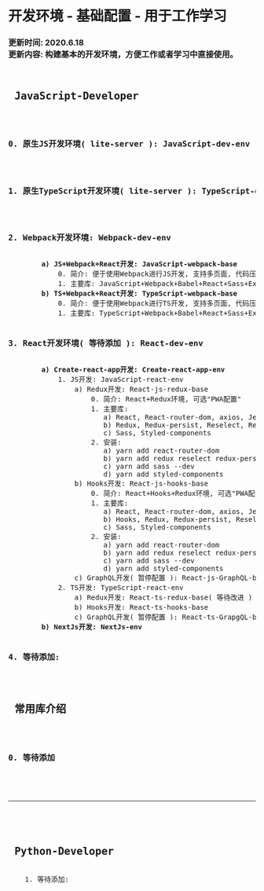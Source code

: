 <h1>
    开发环境 - 基础配置 - 用于工作学习
</h1>
<h3>
    更新时间: 2020.6.18<br/>
    更新内容: 构建基本的开发环境，方便工作或者学习中直接使用。
</h3>
<pre>
    <h2> JavaScript-Developer </h2>
    <h3>0. 原生JS开发环境( lite-server ): JavaScript-dev-env</h3>
    <h3>1. 原生TypeScript开发环境( lite-server ): TypeScript-dev-env</h3>
    <h3>2. Webpack开发环境: Webpack-dev-env</h3>
        <b>a) JS+Webpack+React开发: JavaScript-webpack-base</b>
            0. 简介: 便于使用Webpack进行JS开发, 支持多页面, 代码压缩等, 区分了开发/生产环境配置
            1. 主要库: JavaScript+Webpack+Babel+React+Sass+Express
        <b>b) TS+Webpack+React开发: TypeScript-webpack-base</b>
            0. 简介: 便于使用Webpack进行TS开发, 支持多页面, 代码压缩等, 区分了开发/生产环境配置
            1. 主要库: TypeScript+Webpack+Babel+React+Sass+Express
    <h3>3. React开发环境( 等待添加 ): React-dev-env</h3>
        <b>a) Create-react-app开发: Create-react-app-env</b>
            1. JS开发: JavaScript-react-env
                a) Redux开发: React-js-redux-base
                    0. 简介: React+Redux环境, 可选"PWA配置" 
                    1. 主要库: 
                       a) React, React-router-dom, axios, Jest 
                       b) Redux, Redux-persist, Reselect, Redux-thunk, Redux-Saga
                       c) Sass, Styled-components
                    2. 安装:
                       a) yarn add react-router-dom
                       b) yarn add redux reselect redux-persist redux-thunk redux-saga
                       c) yarn add sass --dev
                       d) yarn add styled-components
                b) Hooks开发: React-js-hooks-base
                    0. 简介: React+Hooks+Redux环境, 可选"PWA配置" 
                    1. 主要库: 
                       a) React, React-router-dom, axios, Jest 
                       b) Hooks, Redux, Redux-persist, Reselect, Redux-thunk, Redux-Saga
                       c) Sass, Styled-components
                    2. 安装:
                       a) yarn add react-router-dom
                       b) yarn add redux reselect redux-persist redux-thunk redux-saga
                       c) yarn add sass --dev
                       d) yarn add styled-components
                c) GraphQL开发( 暂停配置 ): React-js-GraphQL-base
            2. TS开发: TypeScript-react-env
                a) Redux开发: React-ts-redux-base( 等待改进 )
                b) Hooks开发: React-ts-hooks-base
                c) GraphQL开发( 暂停配置 ): React-ts-GrapgQL-base
        <b>b) NextJs开发: NextJs-env</b>
    <h3>4. 等待添加:</h3>
    <h2> 常用库介绍 </h2>
    <h3>0. 等待添加</h3>
</pre>

<br/>
<hr/>
<br/>

<pre>
    <h2> Python-Developer </h2>
    1. 等待添加:
</pre>